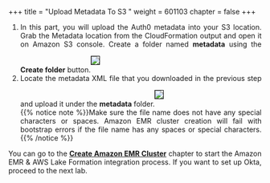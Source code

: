 +++
title = "Upload Metadata To S3 "
weight = 601103
chapter = false
+++

<div style="text-align: justify">
   <ol>
      <li>In this part, you will upload the Auth0 metadata into your S3 location. Grab the Metadata location from the CloudFormation output and open it on Amazon S3 console. Create a folder named <b>metadata</b> using the <b>Create folder</b> button.<img src="/images/s3metadata1.png" style="margin:15px 0px; border:1px solid black"/></li>
      <li>Locate the metadata XML file that you downloaded in the previous step and upload it under the <b>metadata</b> folder.<img src="/images/s3metadata2.png" style="margin:15px 0px; border:1px solid black"/></li>
      {{% notice note %}}Make sure the file name does not have any special characters or spaces. Amazon EMR cluster creation will fail with bootstrap errors if the file name has any spaces or special characters.
      {{% /notice %}}
   </ol>
   You can go to the <a href="/60-advanced/601-emr-integration/6012-cloudformation.html"><b>Create Amazon EMR Cluster</b></a> chapter to start the Amazon EMR & AWS Lake Formation integration process. If you want to set up Okta, proceed to the next lab.
</div>